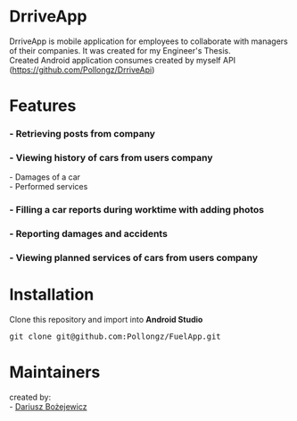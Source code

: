 # DrriveApp
 
 DrriveApp is mobile application for employees to collaborate with managers of their companies. It was created for my Engineer's Thesis. <br/>
 Created Android application consumes created by myself API (https://github.com/Pollongz/DrriveApi)

# Features

<h3>- Retrieving posts from company</h3>
<h3>- Viewing history of cars from users company</h3>
- Damages of a car <br/>
- Performed services <br/>
<h3>- Filling a car reports during worktime with adding photos</h3>
<h3>- Reporting damages and accidents</h3>
<h3>- Viewing planned services of cars from users company</h3>

# Installation

Clone this repository and import into <b>Android Studio</b>

<pre>git clone git@github.com:Pollongz/FuelApp.git</pre>

# Maintainers

created by: <br /> - [Dariusz Bożejewicz](https://github.com/Pollongz)
